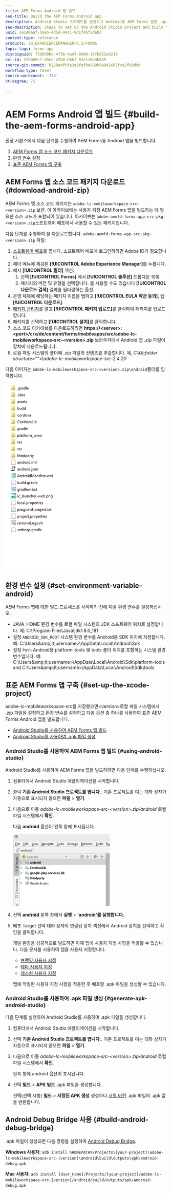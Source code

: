 ```yaml
---
title: AEM Forms Android 앱 빌드
seo-title: Build the AEM Forms Android app
description: Android Studio 프로젝트를 설정하고 Android용 AEM Forms 앱용 .apk 파일을 빌드하는 절차
seo-description: Steps to set up the Android Studio project and build the .apk file for the AEM Forms app for Android
uuid: 2e140aaf-5be5-4d5d-9941-9d1f4bf2debd
content-type: reference
products: SG_EXPERIENCEMANAGER/6.5/FORMS
topic-tags: forms-app
discoiquuid: f5d6d9bd-4f36-4a4f-8008-15fb853a9219
exl-id: 3fb069cf-d3ed-47b0-b6bf-82e110b3b059
source-git-commit: b220adf6fa3e9faf94389b9a9416b7fca2f89d9d
workflow-type: tm+mt
source-wordcount: '723'
ht-degree: 7%

---
```


# AEM Forms Android 앱 빌드 {#build-the-aem-forms-android-app}

권장 시퀀스에서 다음 단계를 수행하여 AEM Forms용 Android 앱을 빌드합니다.

1. [AEM Forms 앱 소스 코드 패키지 다운로드](#download-android-zip)
1. [환경 변수 설정](#set-environment-variable-android)
1. [표준 AEM Forms 앱 구축](#set-up-the-xcode-project)

## AEM Forms 앱 소스 코드 패키지 다운로드 {#download-android-zip}

AEM Forms 앱 소스 코드 패키지는 `adobe-lc-mobileworkspace-src-<version>.zip` 보관. 이 아카이브에는 사용자 지정 AEM Forms 앱을 빌드하는 데 필요한 소스 코드가 포함되어 있습니다. 아카이브는 `adobe-aemfd-forms-app-src-pkg-<version>.zip`소프트웨어 배포에서 사용할 수 있는 패키지입니다.

다음 단계를 수행하여 을 다운로드합니다. `adobe-aemfd-forms-app-src-pkg-<version>.zip` 파일:

1. [소프트웨어 배포](https://experience.adobe.com/downloads)를 엽니다. 소프트웨어 배포에 로그인하려면 Adobe ID가 필요합니다.
1. 헤더 메뉴에 제공된 **[!UICONTROL Adobe Experience Manager]**&#x200B;를 누릅니다.
1. 에서 **[!UICONTROL 필터]** 섹션:
   1. 선택 **[!UICONTROL Forms]** 에서 **[!UICONTROL 솔루션]** 드롭다운 목록.
   2. 패키지의 버전 및 유형을 선택합니다. 를 사용할 수도 있습니다 **[!UICONTROL 다운로드 검색]** 결과를 필터링하는 옵션.
1. 운영 체제에 해당하는 패키지 이름을 탭하고 **[!UICONTROL EULA 약관 동의]**, 탭 **[!UICONTROL 다운로드]**.
1. [패키지 관리자](https://docs.adobe.com/content/help/ko-KR/experience-manager-65/administering/contentmanagement/package-manager.html)를 열고 **[!UICONTROL 패키지 업로드]**&#x200B;를 클릭하여 패키지를 업로드합니다.
1. 패키지를 선택하고 **[!UICONTROL 설치]**&#x200B;를 클릭합니다.
1. 소스 코드 아카이브를 다운로드하려면 **https://&lt;server>:&lt;port>/crx/de/content/forms/mobileapps/src/adobe-lc-mobileworkspace-src-&lt;version>.zip** 브라우저에서 Android 앱 .zip 파일이 장치에 다운로드됩니다.
1. 로컬 파일 시스템의 폴더에 .zip 파일의 컨텐츠를 추출합니다. 예, *C:\&lt;folder structure=&quot;&quot;>\adobe-lc-mobileworkspace-src-2.4.20*

다음 이미지는 `adobe-lc-mobileworkspace-src-<version>.zip\android`폴더를 입력합니다.

![zip_android_folder_structure](assets/zip_android_folder_structure.png)

## 환경 변수 설정 {#set-environment-variable-android}

AEM Forms 앱에 대한 빌드 프로세스를 시작하기 전에 다음 환경 변수를 설정하십시오.

* JAVA_HOME 환경 변수를 로컬 파일 시스템의 JDK 소프트웨어 위치로 설정합니다. 예: C:\Program Files\Java\jdk1.8.0_181
* 설정 `ANDROID_SDK_ROOT` 시스템 환경 변수를 Android용 SDK 위치에 지정합니다. 예: C:\Users\&amp;lt;username>\AppData\Local\Android\Sdk
* 설정 `Path` Android용 platform-tools 및 tools 폴더 위치를 포함하는 시스템 환경 변수입니다. 예: C:\Users\&amp;lt;username>\AppData\Local\Android\Sdk\platform-tools and C:\Users\&amp;lt;username>\AppData\Local\Android\Sdk\tools

## 표준 AEM Forms 앱 구축 {#set-up-the-xcode-project}

adobe-lc-mobileworkspace-src를 저장했으면&lt;version>로컬 파일 시스템에서 .zip 파일을 설정하고 환경 변수를 설정하고 다음 옵션 중 하나를 사용하여 표준 AEM Forms Android 앱을 빌드합니다.

* [Android Studio를 사용하여 AEM Forms 앱 빌드](#using-android-studio)
* [Android Studio를 사용하여 .apk 파일 생성](#generate-apk-android-studio)

### Android Studio를 사용하여 AEM Forms 앱 빌드 {#using-android-studio}

Android Studio를 사용하여 AEM Forms 앱을 빌드하려면 다음 단계를 수행하십시오.

1. 컴퓨터에서 Android Studio 애플리케이션을 시작합니다.
1. 클릭 **기존 Android Studio 프로젝트를 엽니다.**. 기존 프로젝트를 여는 대화 상자가 자동으로 표시되지 않으면 **파일** > **열기**.
1. 다음으로 이동 *adobe-lc-mobileworkspace-src-&lt;version>.zip/android* 로컬 파일 시스템에서 **확인**.

   다음 **android** 옵션이 왼쪽 창에 표시됩니다.

   ![android_folder_studio](assets/android_folder_studio.png)

1. 선택 **android** 왼쪽 창에서 **실행** > **&#39;android&#39;를 실행합니다.**.
1. 배포 Target 선택 대화 상자의 연결된 장치 섹션에서 Android 장치를 선택하고 확인을 클릭합니다.

   개발 환경을 성공적으로 빌드하면 이제 앱에 사용자 지정 사항을 적용할 수 있습니다. 다음 문서를 사용하여 앱을 사용자 지정합니다.

   * [브랜딩 사용자 지정](/help/forms/using/branding-customization.md)
   * [테마 사용자 지정](/help/forms/using/theme-customization.md)
   * [제스처 사용자 지정](/help/forms/using/gesture-customization.md)

   앱에 적절한 사용자 지정 사항을 적용한 후 배포할 .apk 파일을 생성할 수 있습니다.

### Android Studio를 사용하여 .apk 파일 생성 {#generate-apk-android-studio}

다음 단계를 실행하여 Android Studio를 사용하여 .apk 파일을 생성합니다.

1. 컴퓨터에서 Android Studio 애플리케이션을 시작합니다.
1. 선택 **기존 Android Studio 프로젝트를 엽니다.**. 기존 프로젝트를 여는 대화 상자가 자동으로 표시되지 않으면 **파일** > **열기**.
1. 다음으로 이동 *adobe-lc-mobileworkspace-src-&lt;version>.zip/android* 로컬 파일 시스템에서 **확인**.

   왼쪽 창에 android 옵션이 표시됩니다.

1. 선택 **빌드** > **APK 빌드** .apk 파일을 생성합니다.

   선택(선택 사항) **빌드** > **서명된 APK 생성** 생성하다 [서명 버전](https://developer.android.com/studio/publish/app-signing) .apk 파일의 .apk 값을 반환합니다.

## Android Debug Bridge 사용 {#build-android-debug-bridge}

.apk 파일이 생성되면 다음 명령을 실행하여 [Android Debug Bridge](https://developer.android.com/tools/help/adb.html).

**Windows 사용자:** `adb install %HOMEPATH%\Projects\[your-project]\adobe-lc-mobileworkspace-src-[version]\android\build\outputs\apk\android-debug.apk`

**Mac 사용자:** `adb install [User_Home]/Projects/[your-project]/adobe-lc-mobileworkspace-src-[version]/android/build/outputs/apk/android-debug.apk`
